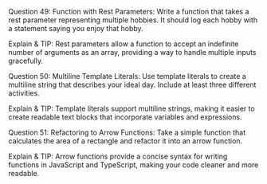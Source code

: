 Question 49: Function with Rest Parameters: Write a function that takes a rest parameter representing multiple hobbies. It should log each hobby with a statement saying you enjoy that hobby.

Explain & TIP: Rest parameters allow a function to accept an indefinite number of arguments as an array, providing a way to handle multiple inputs gracefully.

Question 50: Multiline Template Literals: Use template literals to create a multiline string that describes your ideal day. Include at least three different activities.

Explain & TIP: Template literals support multiline strings, making it easier to create readable text blocks that incorporate variables and expressions.

Question 51: Refactoring to Arrow Functions: Take a simple function that calculates the area of a rectangle and refactor it into an arrow function.

Explain & TIP: Arrow functions provide a concise syntax for writing functions in JavaScript and TypeScript, making your code cleaner and more readable.
